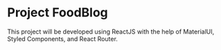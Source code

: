 # Project FoodBlog
This project will be developed using ReactJS with the help of MaterialUI, Styled Components, and React Router.
